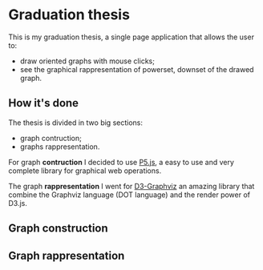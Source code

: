# Graduation thesis

This is my graduation thesis, a single page application that allows the user to:
- draw oriented graphs with mouse clicks;
- see the graphical rappresentation of powerset, downset of the drawed graph.

## How it's done

The thesis is divided in two big sections:
- graph contruction;
- graphs rappresentation.


For graph **contruction** I decided to use [P5.js](https://p5js.org/), a easy to use and very complete library for graphical web operations.

The graph **rappresentation** I went for [D3-Graphviz](https://github.com/magjac/d3-graphviz#api-reference) an amazing library that combine the Graphviz language (DOT language) and the render power of D3.js.

## Graph construction
## Graph rappresentation
